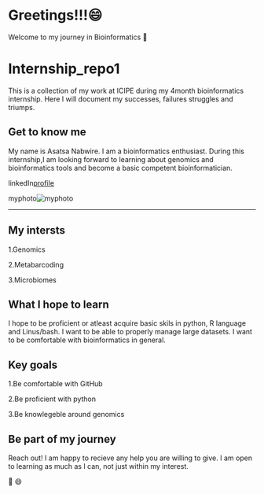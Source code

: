 # Greetings!!!:smile:

Welcome to my journey in Bioinformatics
:tada:
# Internship_repo1
This is a collection of my work at ICIPE during my 4month bioinformatics internship. Here I will document my successes, failures struggles and triumps.

## Get to know me
  My name is Asatsa Nabwire. I am a bioinformatics enthusiast. During this internship,I am looking forward to learning about genomics and bioinformatics tools and become a basic competent bioinformatician.

linkedIn[profile](www.linkedin.com/in/nabwire-asatsa-8478031b4)

myphoto![myphoto](https://media-exp1.licdn.com/dms/image/C4D03AQF5hyDNsE4alA/profile-displayphoto-shrink_200_200/0/1611740373539?e=1617840000&v=beta&t=3rzQCoSlsUZnwzqMxLJorlraXeLvRBpXWkAYL41hZs4)

---

## My intersts

1.Genomics

2.Metabarcoding

3.Microbiomes

## What I hope to learn
I hope to be proficient or atleast acquire basic skils in python, R language and Linus/bash. I want to be able to properly manage large datasets. I want to be comfortable with bioinformatics in general.

## Key goals
1.Be comfortable with GitHub

2.Be proficient with python

3.Be knowlegeble around genomics

## Be part of my journey
Reach out! I am happy to recieve any help you are willing to give. I am open to learning as much as I can, not just within my interest.

:tada:
:smile:

